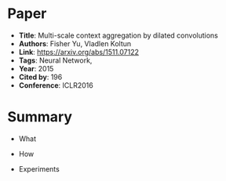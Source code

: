# Paper

* **Title**: Multi-scale context aggregation by dilated convolutions
* **Authors**: Fisher Yu, Vladlen Koltun
* **Link**: https://arxiv.org/abs/1511.07122
* **Tags**: Neural Network,
* **Year**: 2015
* **Cited by**: 196
* **Conference**: ICLR2016

# Summary

* What

* How
  
* Experiments
